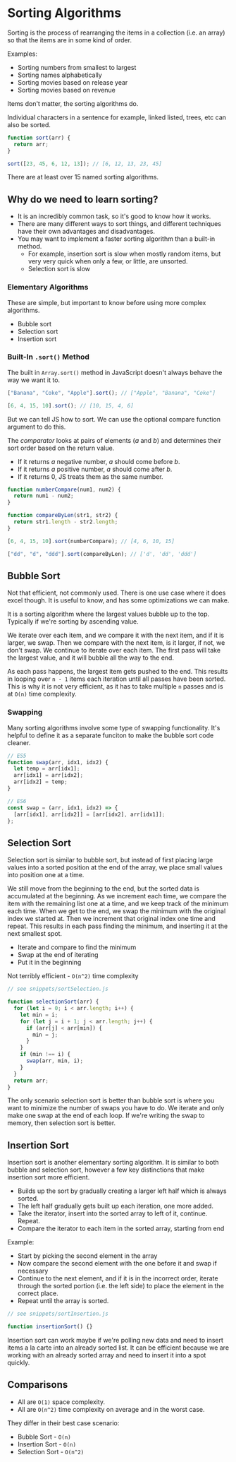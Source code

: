# Sorting Algorithms

Sorting is the process of rearranging the items in a collection (i.e. an array) so that the items are in some kind of order.

Examples:

- Sorting numbers from smallest to largest
- Sorting names alphabetically
- Sorting movies based on release year
- Sorting movies based on revenue

Items don't matter, the sorting algorithms do.

Individual characters in a sentence for example, linked listed, trees, etc can also be sorted.

```js
function sort(arr) {
  return arr;
}

sort([23, 45, 6, 12, 13]); // [6, 12, 13, 23, 45]
```

There are at least over 15 named sorting algorithms.

## Why do we need to learn sorting?

- It is an incredibly common task, so it's good to know how it works.
- There are many different ways to sort things, and different techniques have their own advantages and disadvantages.
- You may want to implement a faster sorting algorithm than a built-in method.
  - For example, insertion sort is slow when mostly random items, but very very quick when only a few, or little, are unsorted.
  - Selection sort is slow

### Elementary Algorithms

These are simple, but important to know before using more complex algorithms.

- Bubble sort
- Selection sort
- Insertion sort

### Built-In `.sort()` Method

The built in `Array.sort()` method in JavaScript doesn't always behave the way we want it to.

```js
["Banana", "Coke", "Apple"].sort(); // ["Apple", "Banana", "Coke"]

[6, 4, 15, 10].sort(); // [10, 15, 4, 6]
```

But we can tell JS how to sort. We can use the optional compare function argument to do this.

The _comparator_ looks at pairs of elements (_a_ and _b_) and determines their sort order based on the return value.

- If it returns _a_ negative number, _a_ should come before _b_.
- If it returns _a_ positive number, _a_ should come after _b_.
- If it returns 0, JS treats them as the same number.

```js
function numberCompare(num1, num2) {
  return num1 - num2;
}

function compareByLen(str1, str2) {
  return str1.length - str2.length;
}

[6, 4, 15, 10].sort(numberCompare); // [4, 6, 10, 15]

["dd", "d", "ddd"].sort(compareByLen); // ['d', 'dd', 'ddd']
```

## Bubble Sort

Not that efficient, not commonly used. There is one use case where it does excel though. It is useful to know, and has some optimizations we can make.

It is a sorting algorithm where the largest values bubble up to the top. Typically if we're sorting by ascending value.

We iterate over each item, and we compare it with the next item, and if it is larger, we swap. Then we compare with the next item, is it larger, if not, we don't swap. We continue to iterate over each item. The first pass will take the largest value, and it will bubble all the way to the end.

As each pass happens, the largest item gets pushed to the end. This results in looping over `n - 1` items each iteration until all passes have been sorted. This is why it is not very efficient, as it has to take multiple `n` passes and is at `O(n)` time complexity.

### Swapping

Many sorting algorithms involve some type of swapping functionality. It's helpful to define it as a separate funciton to make the bubble sort code cleaner.

```js
// ES5
function swap(arr, idx1, idx2) {
  let temp = arr[idx1];
  arr[idx1] = arr[idx2];
  arr[idx2] = temp;
}

// ES6
const swap = (arr, idx1, idx2) => {
  [arr[idx1], arr[idx2]] = [arr[idx2], arr[idx1]];
};
```

## Selection Sort

Selection sort is similar to bubble sort, but instead of first placing large values into a sorted position at the end of the array, we place small values into position one at a time.

We still move from the beginning to the end, but the sorted data is accumulated at the beginning. As we increment each time, we compare the item with the remaining list one at a time, and we keep track of the minimum each time. When we get to the end, we swap the minimum with the original index we started at. Then we increment that original index one time and repeat. This results in each pass finding the minimum, and inserting it at the next smallest spot.

- Iterate and compare to find the minimum
- Swap at the end of iterating
- Put it in the beginning

Not terribly efficient - `O(n^2)` time complexity

```js
// see snippets/sortSelection.js

function selectionSort(arr) {
  for (let i = 0; i < arr.length; i++) {
    let min = i;
    for (let j = i + 1; j < arr.length; j++) {
      if (arr[j] < arr[min]) {
        min = j;
      }
    }
    if (min !== i) {
      swap(arr, min, i);
    }
  }
  return arr;
}
```

The only scenario selection sort is better than bubble sort is where you want to minimize the number of swaps you have to do. We iterate and only make one swap at the end of each loop. If we're writing the swap to memory, then selection sort is better.

## Insertion Sort

Insertion sort is another elementary sorting algorithm. It is similar to both bubble and selection sort, however a few key distinctions that make insertion sort more efficient.

- Builds up the sort by gradually creating a larger left half which is always sorted.
- The left half gradually gets built up each iteration, one more added.
- Take the iterator, insert into the sorted array to left of it, continue. Repeat.
- Compare the iterator to each item in the sorted array, starting from end

Example:

- Start by picking the second element in the array
- Now compare the second element with the one before it and swap if necessary
- Continue to the next element, and if it is in the incorrect order, iterate through the sorted portion (i.e. the left side) to place the element in the correct place.
- Repeat until the array is sorted.

```js
// see snippets/sortInsertion.js

function insertionSort() {}
```

Insertion sort can work maybe if we're polling new data and need to insert items a la carte into an already sorted list. It can be efficient because we are working with an already sorted array and need to insert it into a spot quickly.

## Comparisons

- All are `O(1)` space complexity.
- All are `O(n^2)` time complexity on average and in the worst case.

They differ in their best case scenario:

- Bubble Sort - `O(n)`
- Insertion Sort - `O(n)`
- Selection Sort - `O(n^2)`

